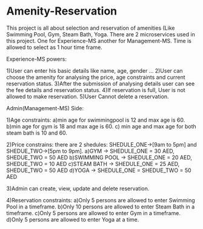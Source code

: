 ﻿# Amenity-Reservation


This project is all about selection and reservation of amenities (Like Swimming Pool, Gym, Steam Bath, Yoga.
There are 2 microservices used in this project. One for Experience-MS another for Management-MS.
Time is allowed to select as 1 hour time frame.

Experience-MS powers:

1)User can enter his basic details like name, age, gender ...
2)User can choose the amenity for analysing the price, age constraints and current reservation status.
3)After the submission of analysing details user can see the fee details and reservation status.
4)If reservation is full, User is not allowed to make reservation.
5)User Cannot delete a reservation.

Admin(Management-MS) Side:

1)Age constraints:
a)min age for swimmingpool is 12 and max age is 60.
b)min age for gym is 18 and max age is 60.
c) min age and max age for both steam bath is 10 and 60.

2)Price constrains:
there are 2 shedules: SHEDULE_ONE->[9am to 5pm] and SHEDUE_TWO->[5pm to 9pm].
a)GYM -> SHEDULE_ONE = 30 AED, SHEDUE_TWO = 50 AED
b)SWIMMING POOL -> SHEDULE_ONE = 20 AED, SHEDUE_TWO = 10 AED
c)STEAM BATH -> SHEDULE_ONE = 25 AED, SHEDUE_TWO = 50 AED
d)YOGA -> SHEDULE_ONE = SHEDUE_TWO = 50 AED

3)Admin can create, view, update and delete reservation.

4)Reservation constraints:
a)Only 5 persons are allowed to enter Swimming Pool in a timeframe.
b)Only 10 persons are allowed to enter Steam Bath in a timeframe.
c)Only 5 persons are allowed to enter Gym in a timeframe.
d)Only 5 persons are allowed to enter Yoga at a time.


